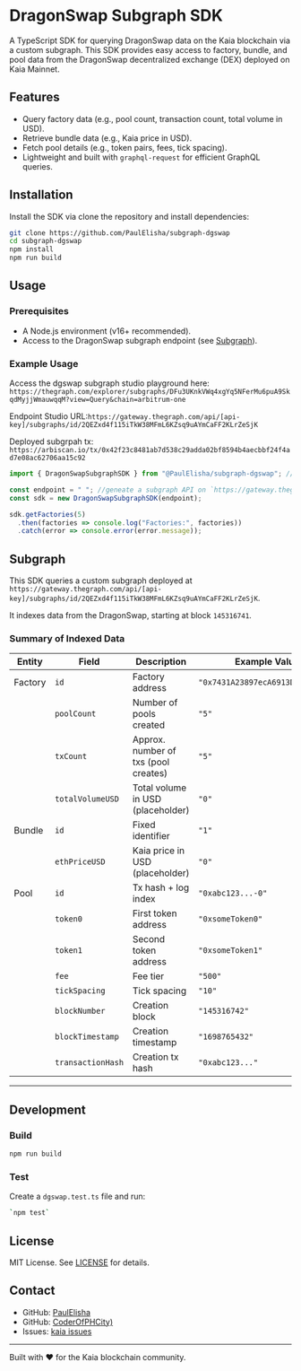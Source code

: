 # DragonSwap Subgraph SDK

A TypeScript SDK for querying DragonSwap data on the Kaia blockchain via a custom subgraph. This SDK provides easy access to factory, bundle, and pool data from the DragonSwap decentralized exchange (DEX) deployed on Kaia Mainnet.

## Features

- Query factory data (e.g., pool count, transaction count, total volume in USD).
- Retrieve bundle data (e.g., Kaia price in USD).
- Fetch pool details (e.g., token pairs, fees, tick spacing).
- Lightweight and built with `graphql-request` for efficient GraphQL queries.

## Installation

Install the SDK via clone the repository and install dependencies:

```bash
git clone https://github.com/PaulElisha/subgraph-dgswap
cd subgraph-dgswap
npm install
npm run build
```

## Usage

### Prerequisites

- A Node.js environment (v16+ recommended).
- Access to the DragonSwap subgraph endpoint (see [Subgraph](#subgraph)).

### Example Usage

Access the dgswap subgraph studio playground here: `https://thegraph.com/explorer/subgraphs/DFu3UKnkVWq4xgYq5NFerMu6puA9SkqdMyjjWmauwqqM?view=Query&chain=arbitrum-one`

Endpoint Studio URL:`https://gateway.thegraph.com/api/[api-key]/subgraphs/id/2QEZxd4f115iTkW38MFmL6KZsq9uAYmCaFF2KLrZeSjK`

Deployed subgrpah tx: `https://arbiscan.io/tx/0x42f23c8481ab7d538c29adda02bf8594b4aecbbf24f4ad7e08ac62706aa15c92`
```typescript
import { DragonSwapSubgraphSDK } from "@PaulElisha/subgraph-dgswap"; // import here until npm publish "../src"

const endpoint = " "; //geneate a subgraph API on `https://gateway.thegraph.com/api/[api-key]/subgraphs/id/2QEZxd4f115iTkW38MFmL6KZsq9uAYmCaFF2KLrZeSjK`
const sdk = new DragonSwapSubgraphSDK(endpoint);

sdk.getFactories(5)
  .then(factories => console.log("Factories:", factories))
  .catch(error => console.error(error.message));
```

## Subgraph

This SDK queries a custom subgraph deployed at `https://gateway.thegraph.com/api/[api-key]/subgraphs/id/2QEZxd4f115iTkW38MFmL6KZsq9uAYmCaFF2KLrZeSjK`. 

It indexes data from the DragonSwap, starting at block `145316741`.


### Summary of Indexed Data
| Entity   | Field             | Description                          | Example Value                     |
|----------|-------------------|--------------------------------------|-----------------------------------|
| Factory  | `id`              | Factory address                      | `"0x7431A23897ecA6913D5c816..."` |
|          | `poolCount`       | Number of pools created              | `"5"`                            |
|          | `txCount`         | Approx. number of txs (pool creates) | `"5"`                            |
|          | `totalVolumeUSD`  | Total volume in USD (placeholder)    | `"0"`                            |
| Bundle   | `id`              | Fixed identifier                     | `"1"`                            |
|          | `ethPriceUSD`     | Kaia price in USD (placeholder)      | `"0"`                            |
| Pool     | `id`              | Tx hash + log index                  | `"0xabc123...-0"`               |
|          | `token0`          | First token address                  | `"0xsomeToken0"`                |
|          | `token1`          | Second token address                 | `"0xsomeToken1"`                |
|          | `fee`             | Fee tier                             | `"500"`                         |
|          | `tickSpacing`     | Tick spacing                         | `"10"`                          |
|          | `blockNumber`     | Creation block                       | `"145316742"`                   |
|          | `blockTimestamp`  | Creation timestamp                   | `"1698765432"`                  |
|          | `transactionHash` | Creation tx hash                     | `"0xabc123..."`                |

---
## Development

### Build

```bash
npm run build
```

### Test

Create a `dgswap.test.ts` file and run:

```bash
`npm test`
```

## License

MIT License. See [LICENSE](LICENSE) for details.

## Contact

- GitHub: [PaulElisha](https://github.com/PaulElisha)
- GitHub: [CoderOfPHCity)](https://github.com/CoderOfPHCity)
- Issues: [kaia issues](https://github.com/kaiachain/kaia-dapp-mono/issues/398)

---
Built with ❤️ for the Kaia blockchain community.